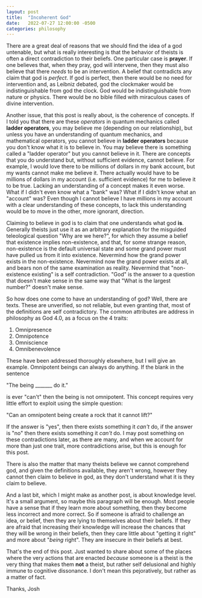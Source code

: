 ```yaml
---
layout: post
title:  "Incoherent God"
date:   2022-07-27 12:00:00 -0500
categories: philosophy
---
```



There are a great deal of reasons that we should find the idea of a god untenable, but what is really interesting is that the behavior of theists is often a direct contradiction to their beliefs. One particular case is **prayer**. If one believes that, when they pray, god will intervene, then they must also believe that there *needs* to be an intervention. A belief that contradicts any claim that god is *perfect*. If god is perfect, then there would be no need for intervention and, as Leibniz debated, god the clockmaker would be indistinguishable from god the clock. God would be indistinguishable from nature or physics. There would be no bible filled with miraculous cases of divine intervention.
 
Another issue, that this post is really about, is the coherence of concepts. If I told you that there are these *operators* in quantum mechanics called **ladder operators**, you may believe me (depending on our relationship), but unless you have an understanding of quantum mechanics, and mathematical operators, you cannot believe in **ladder operators** because you don't know what it is to believe in. You may believe there is something called a "ladder operator" but you cannot believe in it. There are concepts that you do understand but, without sufficient evidence, cannot believe. For example, I would love there to be millions of dollars in my bank account, but my wants cannot make me believe it. There actually would have to be millions of dollars in my account (i.e. sufficient evidence) for me to believe it to be true. Lacking an understanding of a concept makes it even worse. What if I didn't even know what a "bank" was? What if I didn't know what an "account" was? Even though I cannot believe I have millions in my account with a clear understanding of these concepts, to lack this understanding would be to move in the other, more ignorant, direction.
 
Claiming to believe in god is to claim that one understands what god **is**. Generally theists just use it as an arbitrary explanation for the misguided teleological question "Why are we here?", for which they assume a belief that existence implies non-existence, and that, for some strange reason, non-existence is the default universal state and some grand power must have pulled us from it into existence. Nevermind how the grand power exists in the non-existence.  Nevermind now the grand power exists at all, and bears non of the same examination as reality. Nevermind that "non-existence existing" is a self contradiction. "God" is the answer to a question that doesn't make sense in the same way that "What is the largest number?" doesn't make sense.
 
So how does one come to have an understanding of god? Well, there are texts. These are unverified, so not reliable, but even granting that, most of the definitions are self contradictory. The common attributes are address in philosophy as God 4.0, as a focus on the 4 traits:
1. Omnipresence
2. Omnipotence
3. Omniscience
4. Omnibenevolence
 
These have been addressed thoroughly elsewhere, but I will give an example. Omnipotent beings can always do anything. If the blank in the sentence
 
"The being _______ do it."
 
is ever "can't" then the being is not omnipotent. This concept requires very little effort to exploit using the simple question:
 
"Can an omnipotent being create a rock that it cannot lift?"
 
If the answer is "yes", then there exists something it *can't* do, if the answer is "no" then there exists something it *can't* do. I may post something on these contradictions later, as there are many, and when we account for more than just one trait, more contradictions arise, but this is enough for this post.
 
There is also the matter that many theists believe we cannot comprehend god, and given the definitions available, they aren't wrong, however they cannot then claim to believe in god, as they don't understand what it is they claim to believe.
 
 
 
And a last bit, which I might make as another post, is about knowledge level. It's a small argument, so maybe this paragraph will be enough. Most people have a sense that if they learn more about something, then they become less incorrect and more correct. So if someone is afraid to challenge an idea, or belief, then they are lying to themselves about their beliefs. If they are afraid that increasing their knowledge will increase the chances that they will be wrong in their beliefs, then they care little about "getting it right" and more about "*being* right". They are insecure in their beliefs at best.
 
 
That's the end of this post. Just wanted to share about some of the places where the very actions that are enacted *because* someone is a theist is the very thing that makes them **not** a theist, but rather self delusional and highly immune to cognitive dissonance. I don't mean this pejoratively, but rather as a matter of fact.
 
Thanks,
Josh
 
 

